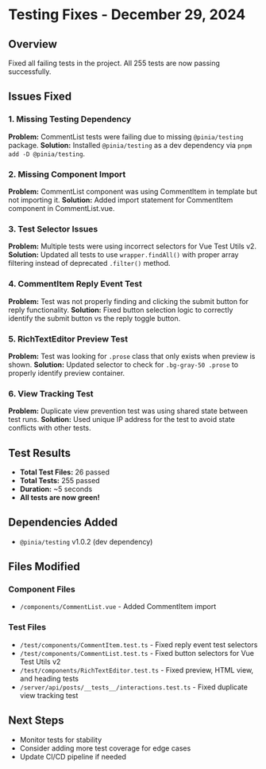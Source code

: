 # Testing Fixes - December 29, 2024

## Overview
Fixed all failing tests in the project. All 255 tests are now passing successfully.

## Issues Fixed

### 1. Missing Testing Dependency
**Problem:** CommentList tests were failing due to missing `@pinia/testing` package.
**Solution:** Installed `@pinia/testing` as a dev dependency via `pnpm add -D @pinia/testing`.

### 2. Missing Component Import
**Problem:** CommentList component was using CommentItem in template but not importing it.
**Solution:** Added import statement for CommentItem component in CommentList.vue.

### 3. Test Selector Issues
**Problem:** Multiple tests were using incorrect selectors for Vue Test Utils v2.
**Solution:** Updated all tests to use `wrapper.findAll()` with proper array filtering instead of deprecated `.filter()` method.

### 4. CommentItem Reply Event Test
**Problem:** Test was not properly finding and clicking the submit button for reply functionality.
**Solution:** Fixed button selection logic to correctly identify the submit button vs the reply toggle button.

### 5. RichTextEditor Preview Test
**Problem:** Test was looking for `.prose` class that only exists when preview is shown.
**Solution:** Updated selector to check for `.bg-gray-50 .prose` to properly identify preview container.

### 6. View Tracking Test
**Problem:** Duplicate view prevention test was using shared state between test runs.
**Solution:** Used unique IP address for the test to avoid state conflicts with other tests.

## Test Results
- **Total Test Files:** 26 passed
- **Total Tests:** 255 passed
- **Duration:** ~5 seconds
- **All tests are now green!**

## Dependencies Added
- `@pinia/testing` v1.0.2 (dev dependency)

## Files Modified

### Component Files
- `/components/CommentList.vue` - Added CommentItem import

### Test Files
- `/test/components/CommentItem.test.ts` - Fixed reply event test selectors
- `/test/components/CommentList.test.ts` - Fixed button selectors for Vue Test Utils v2
- `/test/components/RichTextEditor.test.ts` - Fixed preview, HTML view, and heading tests
- `/server/api/posts/__tests__/interactions.test.ts` - Fixed duplicate view tracking test

## Next Steps
- Monitor tests for stability
- Consider adding more test coverage for edge cases
- Update CI/CD pipeline if needed